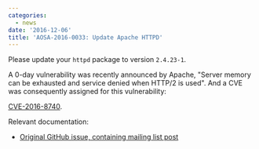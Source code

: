 ```yaml
---
categories:
  - news
date: '2016-12-06'
title: 'AOSA-2016-0033: Update Apache HTTPD'
---
```



Please update your `httpd` package to version `2.4.23-1`.

A 0-day vulnerability was recently announced by Apache, "Server memory can be exhausted and service denied when HTTP/2 is used". And a CVE was consequently assigned for this vulnerability:

[CVE-2016-8740](http://www.cve.mitre.org/cgi-bin/cvename.cgi?name=CVE-2016-8740).

Relevant documentation:

- [Original GitHub issue, containing mailing list post](https://github.com/AOSC-Dev/aosc-os-abbs/issues/518)